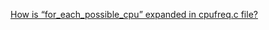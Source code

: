 [How is “for_each_possible_cpu” expanded in cpufreq.c file?](https://stackoverflow.com/questions/15636214/how-is-for-each-possible-cpu-expanded-in-cpufreq-c-file#answer-15637470)

